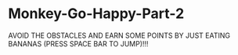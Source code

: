 # Monkey-Go-Happy-Part-2
AVOID THE OBSTACLES AND EARN SOME POINTS BY JUST EATING BANANAS (PRESS SPACE BAR TO JUMP)!!!
